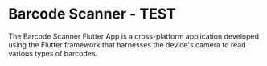 # Barcode Scanner - TEST


The Barcode Scanner Flutter App is a cross-platform application developed using the Flutter framework that harnesses the device's camera to read various types of barcodes. 

